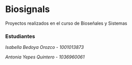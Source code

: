 # Biosignals
Proyectos realizados en el curso de Bioseñales y Sistemas

### Estudiantes

*Isabella Bedoya Orozco - 1001013873*

*Antonia Yepes Quintero - 1036960061*
